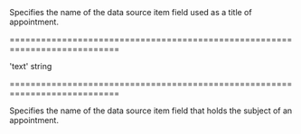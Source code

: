 <!--**
/*-------------------------------------------
    Auto-generated file. Do not modify.
-------------------------------------------

**-->
<!--d-->Specifies the name of the data source item field used as a title of appointment.<!--/d-->
===========================================================================
<!--default-->'text'<!--/default-->
<!--type-->string<!--/type-->
===========================================================================

<!--shortDescription-->
Specifies the name of the data source item field that holds the subject of an appointment.
<!--/shortDescription-->

<!--fullDescription-->

<!--/fullDescription-->